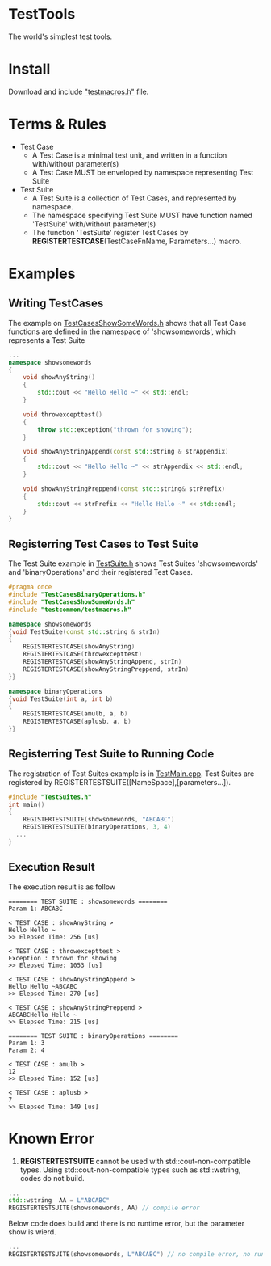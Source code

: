 # TestTools
The world's simplest test tools.

# Install
Download and include ["testmacros.h"](https://github.com/QUOPA/TestTools/blob/main/src/testcommon/testmacros.h) file.

# Terms & Rules
* Test Case
  * A Test Case is a minimal test unit, and written in a function with/without parameter(s)
  * A Test Case MUST be enveloped by namespace representing Test Suite
* Test Suite
  * A Test Suite is a collection of Test Cases, and represented by namespace. 
  * The namespace specifying Test Suite MUST have function named 'TestSuite' with/without parameter(s)
  * The function 'TestSuite' register Test Cases by **REGISTERTESTCASE**(TestCaseFnName, Parameters...) macro.

# Examples
## Writing TestCases
The example on [TestCasesShowSomeWords.h](https://github.com/QUOPA/TestTools/blob/main/src/TestOfTest/TestCasesShowSomeWords.h) shows that all Test Case functions are defined in the namespace of 'showsomewords', which represents a Test Suite
```c++
...
namespace showsomewords
{
	void showAnyString()
	{
		std::cout << "Hello Hello ~" << std::endl;
	}

	void throwexcepttest()
	{
		throw std::exception("thrown for showing");
	}

	void showAnyStringAppend(const std::string & strAppendix)
	{
		std::cout << "Hello Hello ~" << strAppendix << std::endl;
	}

	void showAnyStringPreppend(const std::string& strPrefix)
	{
		std::cout << strPrefix << "Hello Hello ~" << std::endl;
	}
}
```
## Registerring Test Cases to Test Suite
The Test Suite example in [TestSuite.h](https://github.com/QUOPA/TestTools/blob/main/src/TestOfTest/TestSuites.h) shows Test Suites 'showsomewords' and 'binaryOperations' and their registered Test Cases.
```c++
#pragma once
#include "TestCasesBinaryOperations.h"
#include "TestCasesShowSomeWords.h"
#include "testcommon/testmacros.h"

namespace showsomewords 
{void TestSuite(const std::string & strIn)
{
	REGISTERTESTCASE(showAnyString)
	REGISTERTESTCASE(throwexcepttest)
	REGISTERTESTCASE(showAnyStringAppend, strIn)
	REGISTERTESTCASE(showAnyStringPreppend, strIn)
}}

namespace binaryOperations
{void TestSuite(int a, int b)
{
	REGISTERTESTCASE(amulb, a, b)
	REGISTERTESTCASE(aplusb, a, b)
}}
```
## Registerring Test Suite to Running Code
The registration of Test Suites example is in [TestMain.cpp](https://github.com/QUOPA/TestTools/blob/main/src/TestOfTest/TestMain.cpp). Test Suites are registered by REGISTERTESTSUITE([NameSpace],[parameters...]).
```c++
#include "TestSuites.h"
int main()
{
	REGISTERTESTSUITE(showsomewords, "ABCABC")
	REGISTERTESTSUITE(binaryOperations, 3, 4)
  ...
}
```
## Execution Result
The execution result is as follow
```
======== TEST SUITE : showsomewords ========
Param 1: ABCABC

< TEST CASE : showAnyString >
Hello Hello ~
>> Elepsed Time: 256 [us]

< TEST CASE : throwexcepttest >
Exception : thrown for showing
>> Elepsed Time: 1053 [us]

< TEST CASE : showAnyStringAppend >
Hello Hello ~ABCABC
>> Elepsed Time: 270 [us]

< TEST CASE : showAnyStringPreppend >
ABCABCHello Hello ~
>> Elepsed Time: 215 [us]

======== TEST SUITE : binaryOperations ========
Param 1: 3
Param 2: 4

< TEST CASE : amulb >
12
>> Elepsed Time: 152 [us]

< TEST CASE : aplusb >
7
>> Elepsed Time: 149 [us]
```

# Known Error
1. **REGISTERTESTSUITE** cannot be used with std::cout-non-compatible types.
Using std::cout-non-compatible types such as std::wstring, codes do not build.
```c++
...
std::wstring  AA = L"ABCABC"
REGISTERTESTSUITE(showsomewords, AA) // compile error
```
Below code does build and there is no runtime error, but the parameter show is wierd.
```c++
...
REGISTERTESTSUITE(showsomewords, L"ABCABC") // no compile error, no runtime error but parameter list show seems wierd.
```


